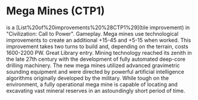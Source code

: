 # Mega Mines (CTP1)

 is a [List%20of%20improvements%20%28CTP1%29](tile improvement) in "Civilization: Call to Power".
Gameplay.
Mega mines use technological improvements to create an additional +15-45 and +5-15 when worked. This improvement takes two turns to build and, depending on the terrain, costs 1600-2200 PW.
Great Library entry.
Mining technology reached its zenith in the late 27th century with the development of fully automated deep-core drilling machinery. The new mega mines utilized advanced gravimetric sounding equipment and were directed by powerful artificial intelligence algorithms originally developed by the military. While tough on the environment, a fully operational mega mine is capable of locating and excavating vast mineral reserves in an astoundingly short period of time.